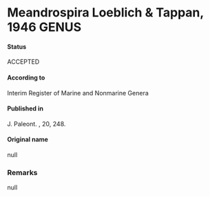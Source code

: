 Meandrospira Loeblich & Tappan, 1946 GENUS
=======

#### Status
ACCEPTED

#### According to
Interim Register of Marine and Nonmarine Genera

#### Published in
J. Paleont. , 20, 248.

#### Original name
null

### Remarks
null